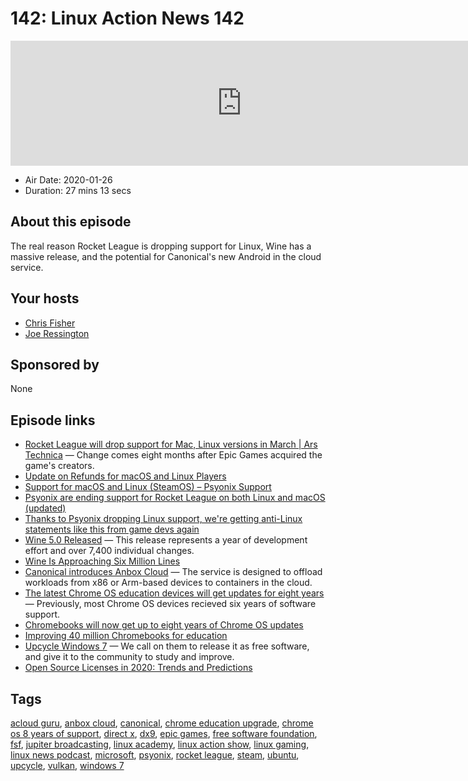 # 142: Linux Action News 142

<iframe src="https://player.fireside.fm/v2/DAcK9LdX+bePQUIWK?theme=dark" width="740" height="200" frameborder="0" scrolling="no"></iframe>

* Air Date: 2020-01-26
* Duration: 27 mins 13 secs

## About this episode

The real reason Rocket League is dropping support for Linux, Wine has a massive release, and the potential for Canonical's new Android in the cloud service.

## Your hosts
* [Chris Fisher](https://linuxactionnews.com/hosts/chris)
* [Joe Ressington](https://linuxactionnews.com/hosts/joe)

## Sponsored by

None



## Episode links

  * [Rocket League will drop support for Mac, Linux versions in March | Ars Technica](https://arstechnica.com/gaming/2020/01/rocket-league-will-drop-support-for-mac-linux-versions-in-march/ "Rocket League will drop support for Mac, Linux versions in March | Ars Technica") — Change comes eight months after Epic Games acquired the game's creators.
  * [Update on Refunds for macOS and Linux Players](https://www.reddit.com/r/RocketLeague/comments/etiih3/update_on_refunds_for_macos_and_linux_players/ "Update on Refunds for macOS and Linux Players")
  * [Support for macOS and Linux (SteamOS) – Psyonix Support](https://support.rocketleague.com/hc/en-us/articles/360042201433 "Support for macOS and Linux \(SteamOS\) – Psyonix Support")
  * [Psyonix are ending support for Rocket League on both Linux and macOS (updated)](https://www.gamingonlinux.com/articles/psyonix-are-ending-support-for-rocket-league-on-both-linux-and-macos-updated.15833 "Psyonix are ending support for Rocket League on both Linux and macOS \(updated\)")
  * [Thanks to Psyonix dropping Linux support, we're getting anti-Linux statements like this from game devs again](https://www.reddit.com/r/linux_gaming/comments/eu1j1o/thanks_to_psyonix_dropping_linux_support_were/?utm_name=iossmf "Thanks to Psyonix dropping Linux support, we're getting anti-Linux statements like this from game devs again")
  * [Wine 5.0 Released](https://www.winehq.org/news/2020012101 "Wine 5.0 Released") — This release represents a year of development effort and over 7,400 individual changes. 
  * [Wine Is Approaching Six Million Lines](https://www.phoronix.com/scan.php?page=news_item&px=Wine-Approaching-Six-Million "Wine Is Approaching Six Million Lines")
  * [Canonical introduces Anbox Cloud](https://www.theregister.co.uk/2020/01/22/canonical_anbox_cloud/ "Canonical introduces Anbox Cloud") — The service is designed to offload workloads from x86 or Arm-based devices to containers in the cloud. 
  * [The latest Chrome OS education devices will get updates for eight years](https://www.engadget.com/2020/01/21/google-chrome-os-education-eight-years-support/ "The latest Chrome OS education devices will get updates for eight years") — Previously, most Chrome OS devices recieved six years of software support.
  * [Chromebooks will now get up to eight years of Chrome OS updates](https://www.androidpolice.com/2020/01/21/chromebooks-will-now-get-up-to-eight-years-of-chrome-os-updates/ "Chromebooks will now get up to eight years of Chrome OS updates")
  * [Improving 40 million Chromebooks for education](https://www.blog.google/outreach-initiatives/education/2020-chromebooks/ "Improving 40 million Chromebooks for education")
  * [Upcycle Windows 7](https://www.fsf.org/windows/upcycle-windows-7 "Upcycle Windows 7") — We call on them to release it as free software, and give it to the community to study and improve.
  * [Open Source Licenses in 2020: Trends and Predictions](https://resources.whitesourcesoftware.com/blog-whitesource/top-open-source-licenses-trends-and-predictions "Open Source Licenses in 2020: Trends and Predictions")



## Tags

[acloud guru](https://linuxactionnews.com/tags/acloud%20guru), [anbox cloud](https://linuxactionnews.com/tags/anbox%20cloud), [canonical](https://linuxactionnews.com/tags/canonical), [chrome education upgrade](https://linuxactionnews.com/tags/chrome%20education%20upgrade), [chrome os 8 years of support](https://linuxactionnews.com/tags/chrome%20os%208%20years%20of%20support), [direct x](https://linuxactionnews.com/tags/direct%20x), [dx9](https://linuxactionnews.com/tags/dx9), [epic games](https://linuxactionnews.com/tags/epic%20games), [free software foundation](https://linuxactionnews.com/tags/free%20software%20foundation), [fsf](https://linuxactionnews.com/tags/fsf), [jupiter broadcasting](https://linuxactionnews.com/tags/jupiter%20broadcasting), [linux academy](https://linuxactionnews.com/tags/linux%20academy), [linux action show](https://linuxactionnews.com/tags/linux%20action%20show), [linux gaming](https://linuxactionnews.com/tags/linux%20gaming), [linux news podcast](https://linuxactionnews.com/tags/linux%20news%20podcast), [microsoft](https://linuxactionnews.com/tags/microsoft), [psyonix](https://linuxactionnews.com/tags/psyonix), [rocket league](https://linuxactionnews.com/tags/rocket%20league), [steam](https://linuxactionnews.com/tags/steam), [ubuntu](https://linuxactionnews.com/tags/ubuntu), [upcycle](https://linuxactionnews.com/tags/upcycle), [vulkan](https://linuxactionnews.com/tags/vulkan), [windows 7](https://linuxactionnews.com/tags/windows%207)